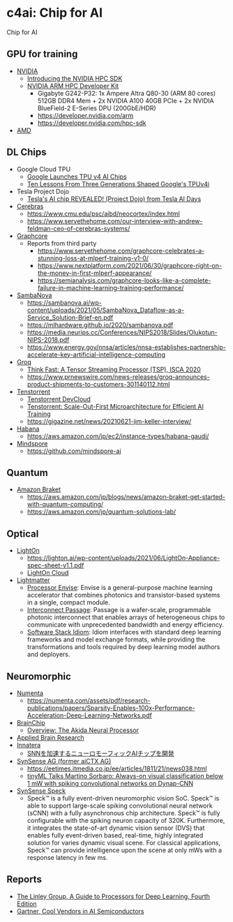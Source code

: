 # c4ai: Chip for AI
Chip for AI

## GPU for training
* [NVIDIA](https://www.nvidia.com/ja-jp/data-center/a100/)
  * [Introducing the NVIDIA HPC SDK](https://developer.nvidia.com/gtc/2020/video/s21766)
  * [NVIDIA ARM HPC Developer Kit](https://developer.nvidia.com/arm-hpc-devkit)
    * Gigabyte G242-P32: 1x Ampere Altra Q80-30 (ARM 80 cores) 512GB DDR4 Mem + 2x NVIDIA A100 40GB PCIe + 2x NVIDIA BlueField-2 E-Series DPU (200GbE/HDR)
    * https://developer.nvidia.com/arm
    * https://developer.nvidia.com/hpc-sdk
* [AMD](https://www.amd.com/ja/products/server-accelerators/instinct-mi100)

## DL Chips
* Google Cloud TPU
  * [Google Launches TPU v4 AI Chips](https://www.hpcwire.com/2021/05/20/google-launches-tpu-v4-ai-chips/)
  * [Ten Lessons From Three Generations Shaped Google's TPUv4i](https://ieeexplore.ieee.org/document/9499913)
* Tesla Project Dojo
  * [Tesla's AI chip REVEALED! (Project Dojo) from Tesla AI Days](https://www.youtube.com/watch?v=DSw3IwsgNnc)
* [Cerebras](https://cerebras.net)
  * https://www.cmu.edu/psc/aibd/neocortex/index.html
  * https://www.servethehome.com/our-interview-with-andrew-feldman-ceo-of-cerebras-systems/
* [Graphcore](https://www.graphcore.ai/ja-jp/)
  * Reports from third party
    * https://www.servethehome.com/graphcore-celebrates-a-stunning-loss-at-mlperf-training-v1-0/
    * https://www.nextplatform.com/2021/06/30/graphcore-right-on-the-money-in-first-mlperf-appearance/
    * https://semianalysis.com/graphcore-looks-like-a-complete-failure-in-machine-learning-training-performance/
* [SambaNova](https://sambanova.ai)
  * https://sambanova.ai/wp-content/uploads/2021/05/SambaNova_Dataflow-as-a-Service_Solution-Brief-en.pdf
  * https://mlhardware.github.io/2020/sambanova.pdf
  * https://media.neurips.cc/Conferences/NIPS2018/Slides/Olukotun-NIPS-2018.pdf
  * https://www.energy.gov/nnsa/articles/nnsa-establishes-partnership-accelerate-key-artificial-intelligence-computing
* [Groq](https://groq.com/)
  * [Think Fast: A Tensor Streaming Processor (TSP), ISCA 2020](https://groq.com/isca-2020-conference/)
  * https://www.prnewswire.com/news-releases/groq-announces-product-shipments-to-customers-301140112.html
* [Tenstorrent](https://tenstorrent.com/)
  * [Tenstorrent DevCloud](https://tenstorrent.com/devcloud/)
  * [Tenstorrent: Scale-Out-First Microarchitecture for Efficient AI Training](https://youtu.be/Id3enIOAY2Q?t=57)
  * https://gigazine.net/news/20210621-jim-keller-interview/
* [Habana](https://habana.ai)
  * https://aws.amazon.com/jp/ec2/instance-types/habana-gaudi/
* [Mindspore](https://www.mindspore.cn)
  * https://github.com/mindspore-ai

## Quantum
* [Amazon Braket](https://aws.amazon.com/jp/braket/)
  * https://aws.amazon.com/jp/blogs/news/amazon-braket-get-started-with-quantum-computing/
  * https://aws.amazon.com/jp/quantum-solutions-lab/

## Optical
* [LightOn](https://lighton.ai/)
  * https://lighton.ai/wp-content/uploads/2021/06/LightOn-Appliance-spec-sheet-v1.1.pdf
  * [LightOn Cloud](https://cloud.lighton.ai/)
* [Lightmatter](https://lightmatter.co/)
  * [Processor Envise](https://lightmatter.co/products/envise/): Envise is a general-purpose machine learning accelerator that combines photonics and transistor-based systems in a single, compact module. 
  * [Interconnect Passage](https://lightmatter.co/products/passage/): Passage is a wafer-scale, programmable photonic interconnect that enables arrays of heterogeneous chips to communicate with unprecedented bandwidth and energy efficiency. 
  * [Software Stack Idiom](https://lightmatter.co/products/idiom/): Idiom interfaces with standard deep learning frameworks and model exchange formats, while providing the transformations and tools required by deep learning model authors and deployers.

## Neuromorphic
* [Numenta](https://numenta.com)
  * https://numenta.com/assets/pdf/research-publications/papers/Sparsity-Enables-100x-Performance-Acceleration-Deep-Learning-Networks.pdf
* [BrainChip](https://brainchipinc.com)
  * [Overview: The Akida Neural Processor](https://doc.brainchipinc.com/)
* [Applied Brain Research](https://appliedbrainresearch.com)
* [Innatera](https://www.innatera.com/)
  * [SNNを加速するニューロモーフィックAIチップを開発](https://eetimes.itmedia.co.jp/ee/articles/2108/04/news066.html)
* [SynSense AG (former aiCTX AG)](https://www.synsense-neuromorphic.com/)
  * https://eetimes.itmedia.co.jp/ee/articles/1811/21/news038.html
  * [tinyML Talks Martino Sorbaro: Always-on visual classification below 1 mW with spiking convolutional networks on Dynap-CNN](https://www.youtube.com/watch?v=9nLAWeOtODc)
* [SynSense Speck](https://www.synsense.ai/products/speck-2/)
  * Speck™ is a fully event-driven neuromorphic vision SoC. Speck™ is able to support large-scale spiking convolutional neural network (sCNN) with a fully asynchronous chip architecture. Speck™ is fully configurable with the spiking neuron capacity of 320K. Furthermore, it integrates the state-of-art dynamic vision sensor (DVS) that enables fully event-driven based, real-time, highly integrated solution for varies dynamic visual scene. For classical applications, Speck™ can provide intelligence upon the scene at only mWs with a response latency in few ms.

## Reports
* [The Linley Group, A Guide to Processors for Deep Learning, Fourth Edition](https://www.linleygroup.com/report_detail.php?num=76)
* [Gartner, Cool Vendors in AI Semiconductors](https://www.gartner.com/en/documents/3984430/cool-vendors-in-ai-semiconductors)
